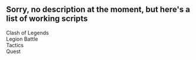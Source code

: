 <h2>Sorry, no description at the moment, but here's a list of working scripts</h2>
<p>
Clash of Legends<br>
Legion Battle<br>
Tactics<br>
Quest<br>
</p>

